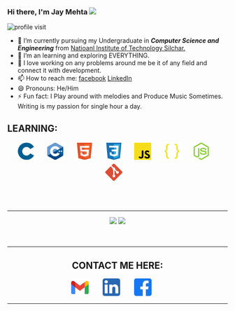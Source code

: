 ### Hi there, I'm Jay Mehta <img src="https://media.giphy.com/media/hvRJCLFzcasrR4ia7z/giphy.gif" width="25px">

<div align="left">

![profile visit](https://komarev.com/ghpvc/?username=BitsJayMehta173)

</div>


- 🔭 I’m currently pursuing my Undergraduate in **_Computer Science and Engineering_** from [Natioanl Institute of Technology Silchar.](http://www.nits.ac.in/)
- 🌱 I’m an learning and exploring EVERYTHING.
- 📄 I love working on any problems around me be it of any field and connect it with development.
- 📫 How to reach me: [facebook](https://www.facebook.com/profile.php?id=100094880190119&mibextid=ZbWKwL) [LinkedIn](https://www.linkedin.com/in/jay-mehta-670459178/)
- 😄 Pronouns: He/Him
- ⚡ Fun fact: I Play around with melodies and Produce Music Sometimes. Writing is my passion for single hour a day.


## LEARNING:
  
<div align="center" width=80%>
  <code><img title="C (11)" height="45" src="./img/c.svg"></code>&emsp;&nbsp;
  <code><img title="C++ 17" height="45" src="./img/cpp.svg"></code>&emsp;&nbsp;
  <code><img title="HTML " height="45" src="./img/html.svg"></code>&emsp;&nbsp;
  <code><img title="CSS " height="45" src="./img/css.svg"></code>&emsp;&nbsp;
  <code><img title="JavaScript (JS)" height="45" src="./img/javascript.svg"></code>&emsp;&nbsp;
  <code><img title="JSON" height="45" src="./img/json.svg"></code>&emsp;&nbsp;
  <code><img title="NodeJS" height="45" src="./img/nodejs.svg"></code>&emsp;&nbsp;
  <code><img title="Git" height="45" src="./img/git.svg"></code>&emsp;&nbsp;

<!--   <hr> -->

<br><br>

<hr>

<div align="center" width=100%>
  <code><img height="150" src="https://github-readme-stats.vercel.app/api/top-langs/?username=BitsJayMehta173&theme=cobalt&layout=compact"></code>
  <code><img height="150" src="https://github-readme-stats.vercel.app/api?username=BitsJayMehta173&count_private=t&hide=stars&theme=cobalt"></code>
</div>
<br><br>

*****************************************************************************
## CONTACT ME HERE:


<div align="center" width=80%>
<code><a title="Gmail" href="jaymehta20020605@gmail.com"><img height="40" src="./img/gmail.svg"></a></code>&emsp;&emsp;
<code><a title="LinkedIn" href="https://www.linkedin.com/in/jay-mehta-670459178/"><img  height="40" src="./img/linkedin.svg"></a></code>&emsp;&emsp;
<code><a title="Facebook" href="https://www.facebook.com/profile.php?id=100094880190119&mibextid=ZbWKwL"><img  height="40" src="./img/facebook.svg"></a></code>&emsp;&emsp;
</div>

************
